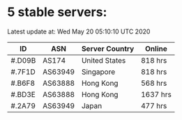 # 5 stable servers:

Latest update at: Wed May 20 05:10:10 UTC 2020

| ID | ASN | Server Country | Online |
| -- | --- | -------------- | ------ |
| #.D09B | AS174 | United States | 818 hrs |
| #.7F1D | AS63949 | Singapore | 818 hrs |
| #.B6F8 | AS63888 | Hong Kong | 568 hrs |
| #.BD3E | AS63888 | Hong Kong | 1637 hrs |
| #.2A79 | AS63949 | Japan | 477 hrs |

